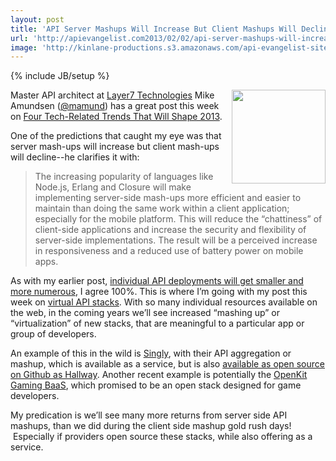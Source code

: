 ```yaml
---
layout: post
title: 'API Server Mashups Will Increase But Client Mashups Will Decline'
url: 'http://apievangelist.com2013/02/02/api-server-mashups-will-increase-but-client-mashups-will-decline/'
image: 'http://kinlane-productions.s3.amazonaws.com/api-evangelist-site/blog/Mike-Amundsen.jpg'
---
```

{% include JB/setup %}
<p>
     <a href=https://twitter.com/mamund target=_blank><img src=https://s3.amazonaws.com/kinlane-productions/api-evangelist/mike-amundsen/Mike-Amundsen.jpg  width=150 align=right /></a>
</p>
<p>
     Master API architect at <a title=Layer7 Technologies href=http://www.layer7tech.com/>Layer7 Technologies</a> Mike Amundsen (<a href=https://twitter.com/mamund target=_blank>@mamund</a>) has a great post this week on <a href=http://www.layer7tech.com/blogs/index.php/four-tech-related-trends-that-will-shape-2013/ target=_blank>Four Tech-Related Trends That Will Shape 2013</a>.
</p>
<p>
     One of the predictions that caught my eye was that server mash-ups will increase but client mash-ups will decline--he clarifies it with:
</p>
<blockquote>
     The increasing popularity of languages like Node.js, Erlang and Closure will make implementing server-side mash-ups more efficient and easier to maintain than doing the same work within a client application; especially for the mobile platform. This will reduce the “chattiness” of client-side applications and increase the security and flexibility of server-side implementations. The result will be a perceived increase in responsiveness and a reduced use of battery power on mobile apps.
</blockquote>
<p>
     As with my earlier post, <a title=individual API deployments will get smaller and more numerous href=/2013/02/02/the-scientific-archive-of-biodiversity-audio-and-video-recordings-needs-an-api/>individual API deployments will get smaller and more numerous</a>, I agree 100%. This is where I’m going with my post this week on <a title=Virtual API Stacks href=/2013/01/28/virtualized-api-stacks/>virtual API stacks</a>. With so many individual resources available on the web, in the coming years we’ll see increased “mashing up” or “virtualization” of new stacks, that are meaningful to a particular app or group of developers.
</p>
<p>
     An example of this in the wild is <a title=Singly href=http://singly.com>Singly</a>, with their API aggregation or mashup, which is available as a service, but is also <a href=https://github.com/Singly/hallway>available as open source on Github as Hallway</a>. Another recent example is potentially the <a title=OpenKit Gaming BaaS href=/2013/02/01/new-open-source-backend-as-a-services-platform-for-game-developers/>OpenKit Gaming BaaS</a>, which promised to be an open stack designed for game developers.
</p>
<p>
     My predication is we’ll see many more returns from server side API mashups, than we did during the client side mashup gold rush days!  Especially if providers open source these stacks, while also offering as a service.
</p>
